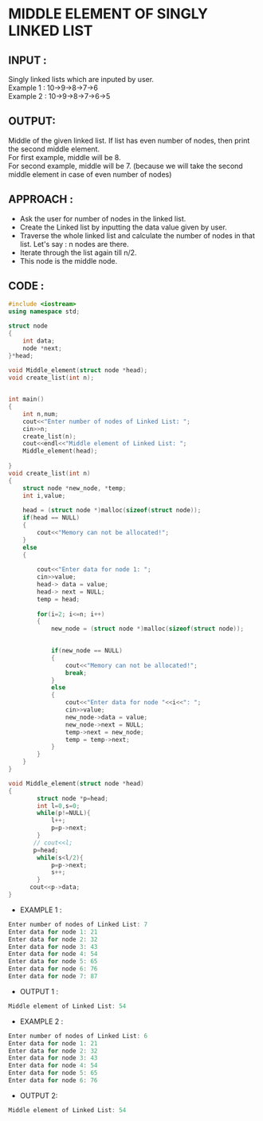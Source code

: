 # MIDDLE ELEMENT OF SINGLY LINKED LIST
## INPUT :
Singly linked lists which are inputed by user.  
Example 1 : 10->9->8->7->6  
Example 2 : 10->9->8->7->6->5
## OUTPUT:
Middle of the given linked list. If list has even number of nodes, then print the second middle element.  
For first example, middle will be 8.  
For second example, middle will be 7. (because we will take the second middle element in case of even number of nodes)
## APPROACH :
* Ask the user for number of nodes in the linked list.
* Create the Linked list by inputting the data value given by user.
* Traverse the whole linked list and calculate the number of nodes in that list. Let's say : n nodes are there.
* Iterate through the list again till n/2. 
* This node is the middle node.

## CODE :
```c++
#include <iostream>
using namespace std;

struct node 
{
    int data;                
    node *next;             
}*head; 
              
void Middle_element(struct node *head);	        
void create_list(int n);   


int main() 
{
    int n,num;
    cout<<"Enter number of nodes of Linked List: ";
    cin>>n;
    create_list(n);
    cout<<endl<<"Middle element of Linked List: ";	
    Middle_element(head);
   
}
void create_list(int n) 
{
    struct node *new_node, *temp;
    int i,value;
 
    head = (struct node *)malloc(sizeof(struct node));
    if(head == NULL)        
    {
        cout<<"Memory can not be allocated!";
    }
    else
    {
                                  
        cout<<"Enter data for node 1: ";
        cin>>value;
        head-> data = value;      
        head-> next = NULL; 
        temp = head;
 
        for(i=2; i<=n; i++)
        {
            new_node = (struct node *)malloc(sizeof(struct node)); 
 

            if(new_node == NULL) 
            {
                cout<<"Memory can not be allocated!";
                break;
            }
            else
            {
                cout<<"Enter data for node "<<i<<": "; 
                cin>>value;
                new_node->data = value;         
                new_node->next = NULL;    
                temp->next = new_node;     
                temp = temp->next;
            }
        }
    }
} 

void Middle_element(struct node *head)
{
        struct node *p=head;
        int l=0,s=0;
        while(p!=NULL){
            l++;
            p=p->next;
        }
       // cout<<l;
       p=head;
        while(s<l/2){
            p=p->next;
            s++;
        }
      cout<<p->data;
}
```

* EXAMPLE 1 :
```c++
Enter number of nodes of Linked List: 7
Enter data for node 1: 21
Enter data for node 2: 32
Enter data for node 3: 43
Enter data for node 4: 54
Enter data for node 5: 65
Enter data for node 6: 76
Enter data for node 7: 87
```
* OUTPUT 1 :
```c++
Middle element of Linked List: 54
```

* EXAMPLE 2 :
``` c++
Enter number of nodes of Linked List: 6
Enter data for node 1: 21
Enter data for node 2: 32
Enter data for node 3: 43
Enter data for node 4: 54
Enter data for node 5: 65
Enter data for node 6: 76
```

* OUTPUT 2:
 ```c++
 Middle element of Linked List: 54
 ```
